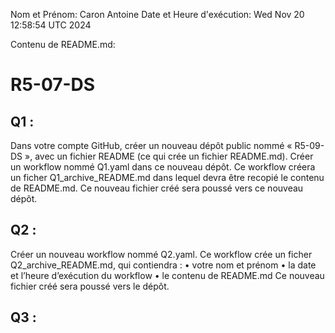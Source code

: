 Nom et Prénom: Caron Antoine
Date et Heure d'exécution: Wed Nov 20 12:58:54 UTC 2024

Contenu de README.md:

# R5-07-DS

## Q1 :  
Dans votre compte GitHub, créer un nouveau dépôt public nommé « R5-09-DS », avec un fichier
README (ce qui crée un fichier README.md).
Créer un workflow nommé Q1.yaml dans ce nouveau dépôt. Ce workflow créera un ficher
Q1_archive_README.md dans lequel devra être recopié le contenu de README.md. Ce nouveau
fichier créé sera poussé vers ce nouveau dépôt.

## Q2 :  
Créer un nouveau workflow nommé Q2.yaml. Ce workflow crée un ficher
Q2_archive_README.md, qui contiendra :
• votre nom et prénom
• la date et l’heure d’exécution du workflow
• le contenu de README.md
Ce nouveau fichier créé sera poussé vers le dépôt.

## Q3 :  
